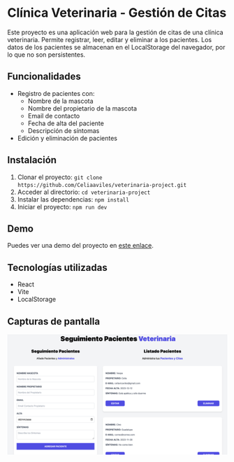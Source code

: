 # Clínica Veterinaria - Gestión de Citas

Este proyecto es una aplicación web para la gestión de citas de una clínica veterinaria. Permite registrar, leer, editar y eliminar a los pacientes. Los datos de los pacientes se almacenan en el LocalStorage del navegador, por lo que no son persistentes.

## Funcionalidades

- Registro de pacientes con:
  - Nombre de la mascota
  - Nombre del propietario de la mascota
  - Email de contacto
  - Fecha de alta del paciente
  - Descripción de síntomas
- Edición y eliminación de pacientes

## Instalación

1. Clonar el proyecto: `git clone https://github.com/Celiaaviles/veterinaria-project.git`
2. Acceder al directorio: `cd veterinaria-project`
3. Instalar las dependencias: `npm install`
4. Iniciar el proyecto: `npm run dev`

## Demo

Puedes ver una demo del proyecto en [este enlace](https://ejemplo.com).

## Tecnologías utilizadas

- React
- Vite
- LocalStorage

## Capturas de pantalla

![Captura](./public/Captura.png)
